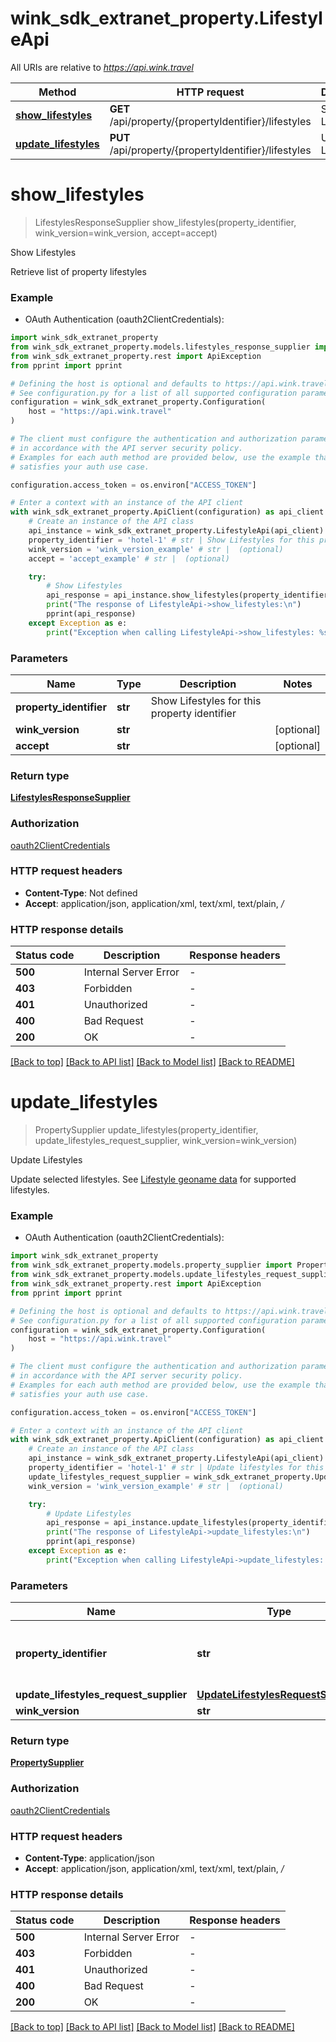 # wink_sdk_extranet_property.LifestyleApi

All URIs are relative to *https://api.wink.travel*

Method | HTTP request | Description
------------- | ------------- | -------------
[**show_lifestyles**](LifestyleApi.md#show_lifestyles) | **GET** /api/property/{propertyIdentifier}/lifestyles | Show Lifestyles
[**update_lifestyles**](LifestyleApi.md#update_lifestyles) | **PUT** /api/property/{propertyIdentifier}/lifestyles | Update Lifestyles


# **show_lifestyles**
> LifestylesResponseSupplier show_lifestyles(property_identifier, wink_version=wink_version, accept=accept)

Show Lifestyles

Retrieve list of property lifestyles

### Example

* OAuth Authentication (oauth2ClientCredentials):

```python
import wink_sdk_extranet_property
from wink_sdk_extranet_property.models.lifestyles_response_supplier import LifestylesResponseSupplier
from wink_sdk_extranet_property.rest import ApiException
from pprint import pprint

# Defining the host is optional and defaults to https://api.wink.travel
# See configuration.py for a list of all supported configuration parameters.
configuration = wink_sdk_extranet_property.Configuration(
    host = "https://api.wink.travel"
)

# The client must configure the authentication and authorization parameters
# in accordance with the API server security policy.
# Examples for each auth method are provided below, use the example that
# satisfies your auth use case.

configuration.access_token = os.environ["ACCESS_TOKEN"]

# Enter a context with an instance of the API client
with wink_sdk_extranet_property.ApiClient(configuration) as api_client:
    # Create an instance of the API class
    api_instance = wink_sdk_extranet_property.LifestyleApi(api_client)
    property_identifier = 'hotel-1' # str | Show Lifestyles for this property identifier
    wink_version = 'wink_version_example' # str |  (optional)
    accept = 'accept_example' # str |  (optional)

    try:
        # Show Lifestyles
        api_response = api_instance.show_lifestyles(property_identifier, wink_version=wink_version, accept=accept)
        print("The response of LifestyleApi->show_lifestyles:\n")
        pprint(api_response)
    except Exception as e:
        print("Exception when calling LifestyleApi->show_lifestyles: %s\n" % e)
```



### Parameters


Name | Type | Description  | Notes
------------- | ------------- | ------------- | -------------
 **property_identifier** | **str**| Show Lifestyles for this property identifier | 
 **wink_version** | **str**|  | [optional] 
 **accept** | **str**|  | [optional] 

### Return type

[**LifestylesResponseSupplier**](LifestylesResponseSupplier.md)

### Authorization

[oauth2ClientCredentials](../README.md#oauth2ClientCredentials)

### HTTP request headers

 - **Content-Type**: Not defined
 - **Accept**: application/json, application/xml, text/xml, text/plain, */*

### HTTP response details

| Status code | Description | Response headers |
|-------------|-------------|------------------|
**500** | Internal Server Error |  -  |
**403** | Forbidden |  -  |
**401** | Unauthorized |  -  |
**400** | Bad Request |  -  |
**200** | OK |  -  |

[[Back to top]](#) [[Back to API list]](../README.md#documentation-for-api-endpoints) [[Back to Model list]](../README.md#documentation-for-models) [[Back to README]](../README.md)

# **update_lifestyles**
> PropertySupplier update_lifestyles(property_identifier, update_lifestyles_request_supplier, wink_version=wink_version)

Update Lifestyles

Update selected lifestyles. See [Lifestyle geoname data](#operation/showLifestyles) for supported lifestyles.

### Example

* OAuth Authentication (oauth2ClientCredentials):

```python
import wink_sdk_extranet_property
from wink_sdk_extranet_property.models.property_supplier import PropertySupplier
from wink_sdk_extranet_property.models.update_lifestyles_request_supplier import UpdateLifestylesRequestSupplier
from wink_sdk_extranet_property.rest import ApiException
from pprint import pprint

# Defining the host is optional and defaults to https://api.wink.travel
# See configuration.py for a list of all supported configuration parameters.
configuration = wink_sdk_extranet_property.Configuration(
    host = "https://api.wink.travel"
)

# The client must configure the authentication and authorization parameters
# in accordance with the API server security policy.
# Examples for each auth method are provided below, use the example that
# satisfies your auth use case.

configuration.access_token = os.environ["ACCESS_TOKEN"]

# Enter a context with an instance of the API client
with wink_sdk_extranet_property.ApiClient(configuration) as api_client:
    # Create an instance of the API class
    api_instance = wink_sdk_extranet_property.LifestyleApi(api_client)
    property_identifier = 'hotel-1' # str | Update lifestyles for this property identifier
    update_lifestyles_request_supplier = wink_sdk_extranet_property.UpdateLifestylesRequestSupplier() # UpdateLifestylesRequestSupplier | 
    wink_version = 'wink_version_example' # str |  (optional)

    try:
        # Update Lifestyles
        api_response = api_instance.update_lifestyles(property_identifier, update_lifestyles_request_supplier, wink_version=wink_version)
        print("The response of LifestyleApi->update_lifestyles:\n")
        pprint(api_response)
    except Exception as e:
        print("Exception when calling LifestyleApi->update_lifestyles: %s\n" % e)
```



### Parameters


Name | Type | Description  | Notes
------------- | ------------- | ------------- | -------------
 **property_identifier** | **str**| Update lifestyles for this property identifier | 
 **update_lifestyles_request_supplier** | [**UpdateLifestylesRequestSupplier**](UpdateLifestylesRequestSupplier.md)|  | 
 **wink_version** | **str**|  | [optional] 

### Return type

[**PropertySupplier**](PropertySupplier.md)

### Authorization

[oauth2ClientCredentials](../README.md#oauth2ClientCredentials)

### HTTP request headers

 - **Content-Type**: application/json
 - **Accept**: application/json, application/xml, text/xml, text/plain, */*

### HTTP response details

| Status code | Description | Response headers |
|-------------|-------------|------------------|
**500** | Internal Server Error |  -  |
**403** | Forbidden |  -  |
**401** | Unauthorized |  -  |
**400** | Bad Request |  -  |
**200** | OK |  -  |

[[Back to top]](#) [[Back to API list]](../README.md#documentation-for-api-endpoints) [[Back to Model list]](../README.md#documentation-for-models) [[Back to README]](../README.md)

